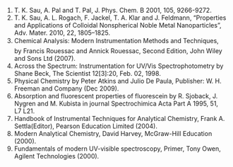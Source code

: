 1. T. K. Sau, A. Pal and T. Pal, J. Phys. Chem. B 2001, 105, 9266-9272.  
2. T. K. Sau, A. L. Rogach, F. Jackel, T. A. Klar and J. Feldmann, “Properties and Applications of Colloidal Nonspherical Noble Metal Nanoparticles”, Adv. Mater. 2010, 22, 1805–1825.  
3. Chemical Analysis: Modern Instrumentation Methods and Techniques, by Francis Rouessac and Annick Rouessac, Second Edition, John Wiley and Sons Ltd (2007).      
4. Across the Spectrum: Instrumentation for UV/Vis Spectrophotometry by Shane Beck, The Scientist 12[3]:20, Feb. 02, 1998.  
5. Physical Chemistry by Peter Atkins and Julio De Paula, Publisher: W. H. Freeman and Company (Dec 2009).  
6. Absorption and fluorescent properties of fluorescein by R. Sjoback, J. Nygren and M. Kubista in journal Spectrochimica Acta Part A 1995, 51, L7 L21.      
6. Handbook of Instrumental Techniques for Analytical Chemistry, Frank A. Settla(Editor), Pearson Education Limited (2004).  
7. Modern Analytical Chemistry, David Harvey, McGraw-Hill Education (2000).  
8. Fundamentals of modern UV-visible spectroscopy, Primer, Tony Owen, Agilent Technologies (2000).  





